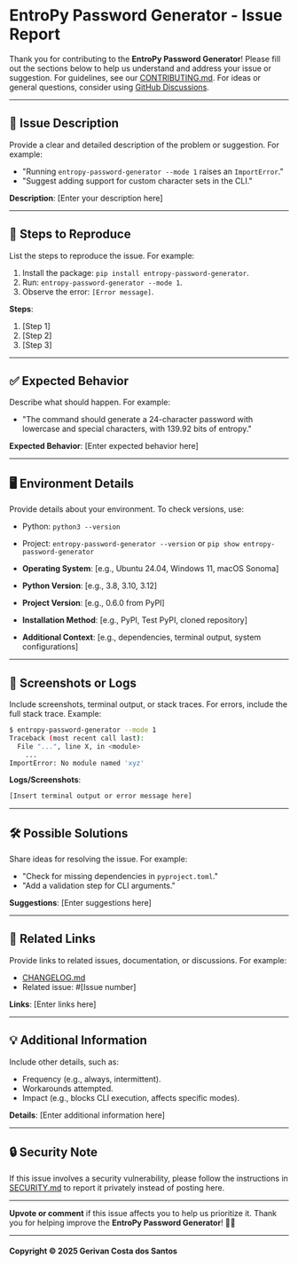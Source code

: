 # EntroPy Password Generator - Issue Report

Thank you for contributing to the **EntroPy Password Generator**! Please fill out the sections below to help us understand and address your issue or suggestion. For guidelines, see our [CONTRIBUTING.md](https://github.com/gerivanc/entropy-password-generator/blob/main/CONTRIBUTING.md). For ideas or general questions, consider using [GitHub Discussions](https://github.com/gerivanc/entropy-password-generator/discussions).

---

## 📌 Issue Description
Provide a clear and detailed description of the problem or suggestion. For example:
- "Running `entropy-password-generator --mode 1` raises an `ImportError`."
- "Suggest adding support for custom character sets in the CLI."

**Description**:
[Enter your description here]

---

## 🔄 Steps to Reproduce
List the steps to reproduce the issue. For example:
1. Install the package: `pip install entropy-password-generator`.
2. Run: `entropy-password-generator --mode 1`.
3. Observe the error: `[Error message]`.

**Steps**:
1. [Step 1]
2. [Step 2]
3. [Step 3]

---

## ✅ Expected Behavior
Describe what should happen. For example:
- "The command should generate a 24-character password with lowercase and special characters, with 139.92 bits of entropy."

**Expected Behavior**:
[Enter expected behavior here]

---

## 🖥️ Environment Details
Provide details about your environment. To check versions, use:
- Python: `python3 --version`
- Project: `entropy-password-generator --version` or `pip show entropy-password-generator`

- **Operating System**: [e.g., Ubuntu 24.04, Windows 11, macOS Sonoma]
- **Python Version**: [e.g., 3.8, 3.10, 3.12]
- **Project Version**: [e.g., 0.6.0 from PyPI]
- **Installation Method**: [e.g., PyPI, Test PyPI, cloned repository]
- **Additional Context**: [e.g., dependencies, terminal output, system configurations]

---

## 📸 Screenshots or Logs
Include screenshots, terminal output, or stack traces. For errors, include the full stack trace. Example:
```bash
$ entropy-password-generator --mode 1
Traceback (most recent call last):
  File "...", line X, in <module>
    ...
ImportError: No module named 'xyz'
```

**Logs/Screenshots**:
```bash
[Insert terminal output or error message here]
```

---

## 🛠️ Possible Solutions
Share ideas for resolving the issue. For example:
- "Check for missing dependencies in `pyproject.toml`."
- "Add a validation step for CLI arguments."

**Suggestions**:
[Enter suggestions here]

---

## 🔗 Related Links
Provide links to related issues, documentation, or discussions. For example:
- [CHANGELOG.md](https://github.com/gerivanc/entropy-password-generator/blob/main/CHANGELOG.md)
- Related issue: #[Issue number]

**Links**:
[Enter links here]

---

## 💡 Additional Information
Include other details, such as:
- Frequency (e.g., always, intermittent).
- Workarounds attempted.
- Impact (e.g., blocks CLI execution, affects specific modes).

**Details**:
[Enter additional information here]

---

## 🔒 Security Note
If this issue involves a security vulnerability, please follow the instructions in [SECURITY.md](https://github.com/gerivanc/entropy-password-generator/blob/main/SECURITY.md) to report it privately instead of posting here.

---

**Upvote or comment** if this issue affects you to help us prioritize it. Thank you for helping improve the **EntroPy Password Generator**! 🚀🔑

---

#### Copyright © 2025 Gerivan Costa dos Santos
